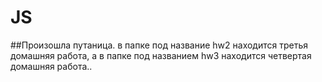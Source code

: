 # JS

##Произошла путаница. в папке под название hw2 находится третья домашняя работа, а в папке под названием hw3 находится четвертая домашняя работа..
